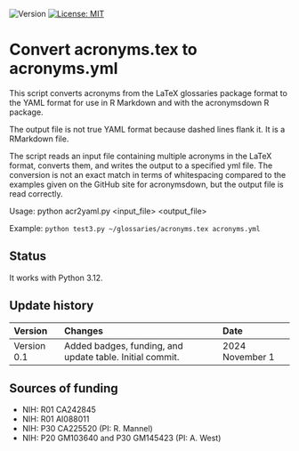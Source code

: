 ![Version](https://img.shields.io/static/v1?label=acronymstex2yaml=0.1&color=brightcolor)
[![License: MIT](https://img.shields.io/badge/License-MIT-blue.svg)](https://opensource.org/licenses/MIT)


# Convert acronyms.tex to acronyms.yml

This script converts acronyms from the LaTeX glossaries package format to the YAML 
format for use in R Markdown and with the acronymsdown R package.

The output file is not true YAML format because dashed lines flank it.
It is a RMarkdown file.

The script reads an input file containing multiple acronyms in the LaTeX format, 
converts them, and writes the output to a specified yml file.
The conversion is not an exact match in terms of whitespacing compared to the 
examples given on the GitHub site for acronymsdown, but the output file is 
read correctly.

Usage:
    python acr2yaml.py <input_file> <output_file>


Example: 
   `python test3.py ~/glossaries/acronyms.tex acronyms.yml`

## Status

It works with Python 3.12.


## Update history

|Version      | Changes                                                                                                                                  | Date                 |
|:------------|:------------------------------------------------------------------------------------------------------------------------------------------|:---------------------|
| Version 0.1 |   Added badges, funding, and update table.  Initial commit.                                                                              | 2024 November 1      |

## Sources of funding

- NIH: R01 CA242845
- NIH: R01 AI088011
- NIH: P30 CA225520 (PI: R. Mannel)
- NIH: P20 GM103640 and P30 GM145423 (PI: A. West)
